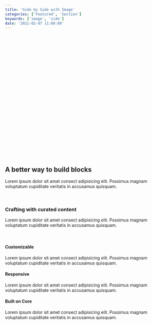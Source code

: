 ```yaml
---
title: 'Side by Side with Image'
categories: ['Featured', 'Section']
keywords: ['image', 'side']
date: '2021-02-07 11:00:00'
---
```


<!-- wp:group {"align":"wide","style":{"spacing":{"padding":{"top":"10vh","bottom":"10vh"}}}} -->
<div class="wp-block-group alignwide" style="padding-top:10vh;padding-bottom:10vh"><div class="wp-block-group__inner-container">

<!-- wp:heading {"textAlign":"center","fontSize":"extra-large"} -->
<h2 class="has-text-align-center has-extra-large-font-size mt0"><strong>A better way to build blocks</strong></h2>
<!-- /wp:heading -->

<!-- wp:paragraph {"align":"center","fontSize":"small"} -->
<p class="has-text-align-center has-small-font-size o-70 my0">Lorem ipsum dolor sit amet consect adipisicing elit. Possimus magnam voluptatum cupiditate veritatis in accusamus quisquam.</p>
<!-- /wp:paragraph -->

<!-- wp:spacer {"height":20} -->
<div style="height:20px" aria-hidden="true" class="wp-block-spacer"></div>
<!-- /wp:spacer -->

<!-- wp:columns {"align":"wide"} -->
<div class="wp-block-columns alignwide"><!-- wp:column {"width":"40%"} -->
<div class="wp-block-column" style="flex-basis:40%">

<!-- wp:heading {"level":3,"className":"mb3"} -->
<h3 class="mb3">Crafting with curated content</h3>
<!-- /wp:heading -->

<!-- wp:paragraph {"fontSize":"small"} -->
<p class="has-small-font-size o-70 mt0">Lorem ipsum dolor sit amet consect adipisicing elit. Possimus magnam voluptatum cupiditate veritatis in accusamus quisquam.</p>
<!-- /wp:paragraph -->

<!-- wp:spacer {"height":20} -->
<div style="height:20px" aria-hidden="true" class="wp-block-spacer"></div>
<!-- /wp:spacer -->

<!-- wp:heading {"level":4} -->
<h4 class="mb3">Customizable</h4>
<!-- /wp:heading -->

<!-- wp:paragraph {"fontSize":"extra-small"} -->
<p class="has-extra-small-font-size o-70 mt0 mb3">Lorem ipsum dolor sit amet consect adipisicing elit. Possimus magnam voluptatum cupiditate veritatis in accusamus quisquam.</p>
<!-- /wp:paragraph -->

<!-- wp:heading {"level":4} -->
<h4 class="mb3">Responsive</h4>
<!-- /wp:heading -->

<!-- wp:paragraph {"fontSize":"extra-small"} -->
<p class="has-extra-small-font-size o-70 mt0 mb3">Lorem ipsum dolor sit amet consect adipisicing elit. Possimus magnam voluptatum cupiditate veritatis in accusamus quisquam.</p>
<!-- /wp:paragraph -->

<!-- wp:heading {"level":4} -->
<h4 class="mb3">Built on Core</h4>
<!-- /wp:heading -->

<!-- wp:paragraph {"fontSize":"extra-small"} -->
<p class="has-extra-small-font-size o-70 mt0 mb3">Lorem ipsum dolor sit amet consect adipisicing elit. Possimus magnam voluptatum cupiditate veritatis in accusamus quisquam.</p>
<!-- /wp:paragraph --></div>
<!-- /wp:column -->

<!-- wp:column -->
<div class="wp-block-column">

<!-- wp:image {"align":"center","sizeSlug":"large"} -->
<div class="wp-block-image"><figure class="aligncenter size-large"><img src="https://images.unsplash.com/photo-1612698565524-1101522e9a21?ixid=MXwxMjA3fDB8MHxwaG90by1wYWdlfHx8fGVufDB8fHw%3D&amp;ixlib=rb-1.2.1&amp;auto=format&amp;fit=crop&amp;w=400&amp;q=80" alt=""/></figure></div>
<!-- /wp:image -->

</div>
<!-- /wp:column -->

</div>
<!-- /wp:columns --></div>

</div>
<!-- /wp:group -->
